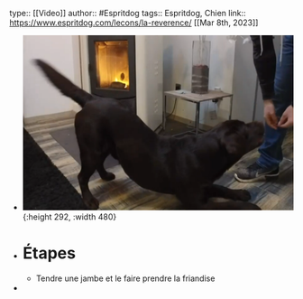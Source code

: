 type:: [[Video]]
author:: #Espritdog 
tags:: Espritdog, Chien
link:: https://www.espritdog.com/lecons/la-reverence/
[[Mar 8th, 2023]]

- ![reference_01.png](../assets/reference_01_1678273287114_0.png){:height 292, :width 480}
- # Étapes
	- Tendre une jambe et le faire prendre la friandise
-